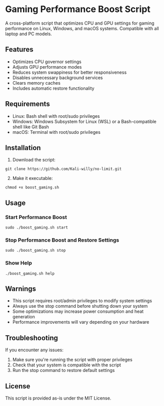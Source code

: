 # Gaming Performance Boost Script

A cross-platform script that optimizes CPU and GPU settings for gaming performance on Linux, Windows, and macOS systems. Compatible with all laptop and PC models.

## Features

- Optimizes CPU governor settings
- Adjusts GPU performance modes
- Reduces system swappiness for better responsiveness
- Disables unnecessary background services
- Clears memory caches
- Includes automatic restore functionality

## Requirements

- Linux: Bash shell with root/sudo privileges
- Windows: Windows Subsystem for Linux (WSL) or a Bash-compatible shell like Git Bash
- macOS: Terminal with root/sudo privileges

## Installation

1. Download the script:
```
git clone https://github.com/Kali-willy/no-limit.git
```

2. Make it executable:
```
chmod +x boost_gaming.sh
```

## Usage

### Start Performance Boost

```
sudo ./boost_gaming.sh start
```

### Stop Performance Boost and Restore Settings

```
sudo ./boost_gaming.sh stop
```

### Show Help

```
./boost_gaming.sh help
```

## Warnings

- This script requires root/admin privileges to modify system settings
- Always use the stop command before shutting down your system
- Some optimizations may increase power consumption and heat generation
- Performance improvements will vary depending on your hardware

## Troubleshooting

If you encounter any issues:

1. Make sure you're running the script with proper privileges
2. Check that your system is compatible with the script
3. Run the stop command to restore default settings

## License

This script is provided as-is under the MIT License. 
